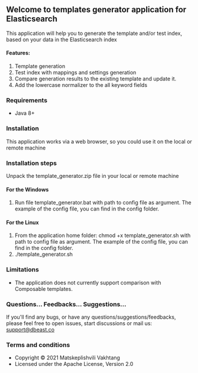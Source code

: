 ## Welcome to templates generator application for Elasticsearch
This application will help you to generate the template and/or test index, based on your data in the Elasticsearch index

#### Features:
1. Template generation
2. Test index with mappings and settings generation 
3. Compare generation results to the existing template and update it. 
5. Add the lowercase normalizer to the all keyword fields

### Requirements
- Java 8+

### Installation
This application works via a web browser, so you could use it on the local or remote machine

### Installation steps
Unpack the template_generator.zip file in your local or remote machine

#### For the Windows
1. Run file template_generator.bat with path to config file as argument. The example of the config file, you can find in the config folder.  

#### For the Linux

1. From the application home folder:
   chmod +x template_generator.sh with path to config file as argument. The example of the config file, you can find in the config folder.
2. ./template_generator.sh

### Limitations
- The application does not currently support comparison with Composable templates.

### Questions... Feedbacks... Suggestions...
If you'll find any bugs, or have any questions/suggestions/feedbacks, please feel free to open issues, start discussions or mail us: support@dbeast.co 

### Terms and conditions
- Copyright © 2021 Matskeplishvili Vakhtang
- Licensed under the Apache License, Version 2.0
